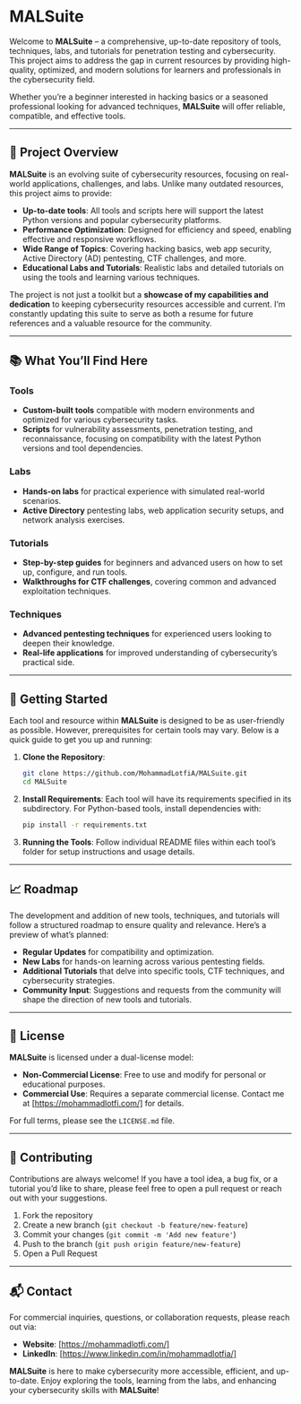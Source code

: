 # MALSuite

Welcome to **MALSuite** – a comprehensive, up-to-date repository of tools, techniques, labs, and tutorials for penetration testing and cybersecurity. This project aims to address the gap in current resources by providing high-quality, optimized, and modern solutions for learners and professionals in the cybersecurity field.

Whether you’re a beginner interested in hacking basics or a seasoned professional looking for advanced techniques, **MALSuite** will offer reliable, compatible, and effective tools.

---

## 🌟 Project Overview

**MALSuite** is an evolving suite of cybersecurity resources, focusing on real-world applications, challenges, and labs. Unlike many outdated resources, this project aims to provide:

- **Up-to-date tools**: All tools and scripts here will support the latest Python versions and popular cybersecurity platforms.
- **Performance Optimization**: Designed for efficiency and speed, enabling effective and responsive workflows.
- **Wide Range of Topics**: Covering hacking basics, web app security, Active Directory (AD) pentesting, CTF challenges, and more.
- **Educational Labs and Tutorials**: Realistic labs and detailed tutorials on using the tools and learning various techniques.
  
The project is not just a toolkit but a **showcase of my capabilities and dedication** to keeping cybersecurity resources accessible and current. I’m constantly updating this suite to serve as both a resume for future references and a valuable resource for the community.

---

## 📚 What You’ll Find Here

### Tools
- **Custom-built tools** compatible with modern environments and optimized for various cybersecurity tasks.
- **Scripts** for vulnerability assessments, penetration testing, and reconnaissance, focusing on compatibility with the latest Python versions and tool dependencies.

### Labs
- **Hands-on labs** for practical experience with simulated real-world scenarios.
- **Active Directory** pentesting labs, web application security setups, and network analysis exercises.
  
### Tutorials
- **Step-by-step guides** for beginners and advanced users on how to set up, configure, and run tools.
- **Walkthroughs for CTF challenges**, covering common and advanced exploitation techniques.

### Techniques
- **Advanced pentesting techniques** for experienced users looking to deepen their knowledge.
- **Real-life applications** for improved understanding of cybersecurity’s practical side.

---

## 🔧 Getting Started

Each tool and resource within **MALSuite** is designed to be as user-friendly as possible. However, prerequisites for certain tools may vary. Below is a quick guide to get you up and running:

1. **Clone the Repository**:
   ```bash
   git clone https://github.com/MohammadLotfiA/MALSuite.git
   cd MALSuite
   ```

2. **Install Requirements**:
   Each tool will have its requirements specified in its subdirectory. For Python-based tools, install dependencies with:
   ```bash
   pip install -r requirements.txt
   ```

3. **Running the Tools**:
   Follow individual README files within each tool’s folder for setup instructions and usage details.

---

## 📈 Roadmap

The development and addition of new tools, techniques, and tutorials will follow a structured roadmap to ensure quality and relevance. Here’s a preview of what’s planned:

- **Regular Updates** for compatibility and optimization.
- **New Labs** for hands-on learning across various pentesting fields.
- **Additional Tutorials** that delve into specific tools, CTF techniques, and cybersecurity strategies.
- **Community Input**: Suggestions and requests from the community will shape the direction of new tools and tutorials.

---

## 📜 License

**MALSuite** is licensed under a dual-license model:
- **Non-Commercial License**: Free to use and modify for personal or educational purposes.
- **Commercial Use**: Requires a separate commercial license. Contact me at [https://mohammadlotfi.com/] for details.

For full terms, please see the `LICENSE.md` file.

---

## 🤝 Contributing

Contributions are always welcome! If you have a tool idea, a bug fix, or a tutorial you’d like to share, please feel free to open a pull request or reach out with your suggestions.

1. Fork the repository
2. Create a new branch (`git checkout -b feature/new-feature`)
3. Commit your changes (`git commit -m 'Add new feature'`)
4. Push to the branch (`git push origin feature/new-feature`)
5. Open a Pull Request

---

## 📬 Contact

For commercial inquiries, questions, or collaboration requests, please reach out via:
- **Website**: [https://mohammadlotfi.com/]
- **LinkedIn**: [https://www.linkedin.com/in/mohammadlotfia/]

**MALSuite** is here to make cybersecurity more accessible, efficient, and up-to-date. Enjoy exploring the tools, learning from the labs, and enhancing your cybersecurity skills with **MALSuite**!
